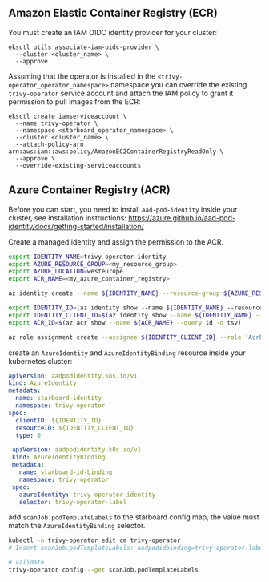 ## Amazon Elastic Container Registry (ECR)

You must create an IAM OIDC identity provider for your cluster:

```
eksctl utils associate-iam-oidc-provider \
  --cluster <cluster_name> \
  --approve
```

Assuming that the operator is installed in the `<trivy-operator_operator_namespace>`
namespace you can override the existing `trivy-operator` service account and
attach the IAM policy to grant it permission to pull images from the ECR:

```
eksctl create iamserviceaccount \
  --name trivy-operator \
  --namespace <starboard_operator_namespace> \
  --cluster <cluster_name> \
  --attach-policy-arn arn:aws:iam::aws:policy/AmazonEC2ContainerRegistryReadOnly \
  --approve \
  --override-existing-serviceaccounts
```

## Azure Container Registry (ACR)

Before you can start, you need to install `aad-pod-identity` inside your cluster, see installation instructions:
https://azure.github.io/aad-pod-identity/docs/getting-started/installation/

Create a managed identity and assign the permission to the ACR.
```sh
export IDENTITY_NAME=trivy-operator-identity
export AZURE_RESOURCE_GROUP=<my_resource_group>
export AZURE_LOCATION=westeurope
export ACR_NAME=<my_azure_container_registry>

az identity create --name ${IDENTITY_NAME} --resource-group ${AZURE_RESOURCE_GROUP} --location ${AZURE_LOCATION}

export IDENTITY_ID=(az identity show --name ${IDENTITY_NAME} --resource-group ${AZURE_RESOURCE_GROUP} --query id -o tsv)
export IDENTITY_CLIENT_ID=$(az identity show --name ${IDENTITY_NAME} --resource-group ${AZURE_RESOURCE_GROUP} --query clientId -o tsv)
export ACR_ID=$(az acr show --name ${ACR_NAME} --query id -o tsv)

az role assignment create --assignee ${IDENTITY_CLIENT_ID} --role 'AcrPull' --scope ${ACR_ID}
```

create an `AzureIdentity` and `AzureIdentityBinding` resource inside your kubernetes cluster:
```yaml
apiVersion: aadpodidentity.k8s.io/v1
kind: AzureIdentity
metadata:
  name: starboard-identity
  namespace: trivy-operator
spec:
  clientID: ${IDENTITY_ID}
  resourceID: ${IDENTITY_CLIENT_ID}
  type: 0
```

```yaml
 apiVersion: aadpodidentity.k8s.io/v1
 kind: AzureIdentityBinding
 metadata:
   name: starboard-id-binding
   namespace: trivy-operator
 spec:
   azureIdentity: trivy-operator-identity
   selector: trivy-operator-label
```

add `scanJob.podTemplateLabels` to the starboard config map, the value must match the `AzureIdentityBinding` selector.

```sh
kubectl -n trivy-operator edit cm trivy-operator
# Insert scanJob.podTemplateLabels: aadpodidbinding=trivy-operator-label in data block

# validate
trivy-operator config --get scanJob.podTemplateLabels
```